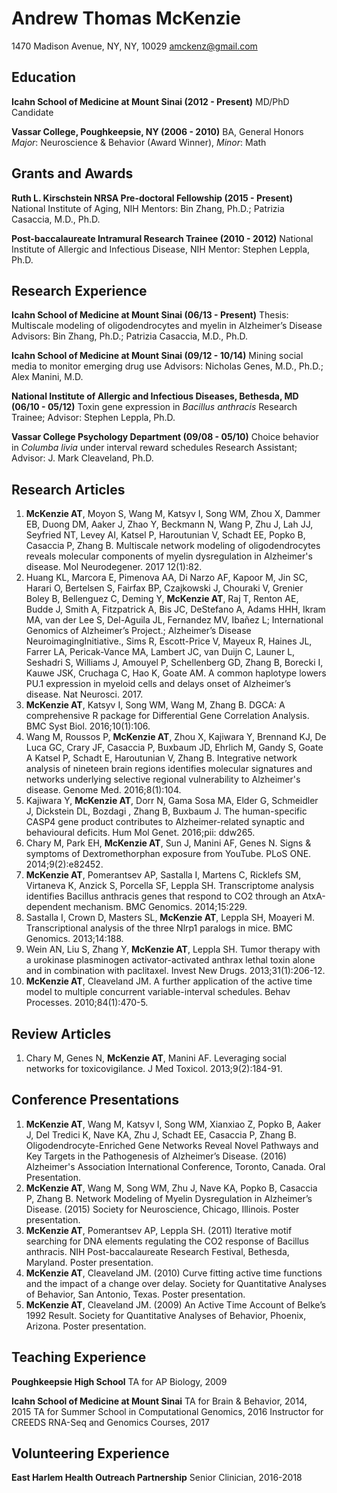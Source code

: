 Andrew Thomas McKenzie
======================
1470 Madison Avenue, NY, NY, 10029
amckenz@gmail.com

Education
---------
**Icahn School of Medicine at Mount Sinai (2012 - Present)**
MD/PhD Candidate

**Vassar College, Poughkeepsie, NY (2006 - 2010)**
BA, General Honors
*Major*: Neuroscience & Behavior (Award Winner),  *Minor*: Math

Grants and Awards
---------
**Ruth L. Kirschstein NRSA Pre-doctoral Fellowship (2015 - Present)**
National Institute of Aging, NIH
Mentors: Bin Zhang, Ph.D.; Patrizia Casaccia, M.D., Ph.D.

**Post-baccalaureate Intramural Research Trainee (2010 - 2012)**
National Institute of Allergic and Infectious Disease, NIH
Mentor: Stephen Leppla, Ph.D.

Research Experience
---------
**Icahn School of Medicine at Mount Sinai (06/13 - Present)**
Thesis: Multiscale modeling of oligodendrocytes and myelin in Alzheimer’s Disease
Advisors: Bin Zhang, Ph.D.; Patrizia Casaccia, M.D., Ph.D.

**Icahn School of Medicine at Mount Sinai (09/12 - 10/14)**
Mining social media to monitor emerging drug use
Advisors: Nicholas Genes, M.D., Ph.D.; Alex Manini, M.D.

**National Institute of Allergic and Infectious Diseases, Bethesda, MD (06/10 - 05/12)**
Toxin gene expression in *Bacillus anthracis*
Research Trainee; Advisor: Stephen Leppla, Ph.D.

**Vassar College Psychology Department (09/08 - 05/10)**
Choice behavior in *Columba livia* under interval reward schedules
Research Assistant; Advisor: J. Mark Cleaveland, Ph.D.

Research Articles
---------
1. **McKenzie AT**, Moyon S, Wang M, Katsyv I, Song WM, Zhou X, Dammer EB, Duong DM, Aaker J, Zhao Y, Beckmann N, Wang P, Zhu J, Lah JJ, Seyfried NT, Levey AI, Katsel P, Haroutunian V, Schadt EE, Popko B, Casaccia P, Zhang B. Multiscale network modeling of oligodendrocytes reveals molecular components of myelin dysregulation in Alzheimer's disease. Mol Neurodegener. 2017 12(1):82.
1. Huang KL, Marcora E, Pimenova AA, Di Narzo AF, Kapoor M, Jin SC, Harari O, Bertelsen S, Fairfax BP, Czajkowski J, Chouraki V, Grenier Boley B, Bellenguez C, Deming Y, **McKenzie AT**, Raj T, Renton AE, Budde J, Smith A, Fitzpatrick A, Bis JC, DeStefano A, Adams HHH, Ikram MA, van der Lee S, Del-Aguila JL, Fernandez MV, Ibañez L; International Genomics of Alzheimer’s Project.; Alzheimer’s Disease NeuroimagingInitiative., Sims R, Escott-Price V, Mayeux R, Haines JL, Farrer LA, Pericak-Vance MA, Lambert JC, van Duijn C, Launer L, Seshadri S, Williams J, Amouyel P, Schellenberg GD, Zhang B, Borecki I, Kauwe JSK, Cruchaga C, Hao K, Goate AM. A common haplotype lowers PU.1 expression in myeloid cells and delays onset of Alzheimer’s disease. Nat Neurosci. 2017.
1. **McKenzie AT**, Katsyv I, Song WM, Wang M, Zhang B. DGCA: A comprehensive R package for Differential Gene Correlation Analysis. BMC Syst Biol. 2016;10(1):106.
1. Wang M, Roussos P, **McKenzie AT**, Zhou X, Kajiwara Y, Brennand KJ, De Luca GC, Crary JF, Casaccia P, Buxbaum JD, Ehrlich M, Gandy S, Goate A Katsel P, Schadt E, Haroutunian V, Zhang B. Integrative network analysis of nineteen brain regions identifies molecular signatures and networks underlying selective regional vulnerability to Alzheimer's disease. Genome Med. 2016;8(1):104.
1. Kajiwara Y, **McKenzie AT**, Dorr N, Gama Sosa MA, Elder G, Schmeidler J, Dickstein DL, Bozdagi , Zhang B, Buxbaum J. The human-specific CASP4 gene product contributes to Alzheimer-related synaptic and behavioural deficits. Hum Mol Genet. 2016;pii: ddw265.
1. Chary M, Park EH, **McKenzie AT**, Sun J, Manini AF, Genes N. Signs & symptoms of Dextromethorphan exposure from YouTube. PLoS ONE. 2014;9(2):e82452.
1. **McKenzie AT**, Pomerantsev AP, Sastalla I, Martens C, Ricklefs SM, Virtaneva K, Anzick S, Porcella SF, Leppla SH. Transcriptome analysis identifies Bacillus anthracis genes that respond to CO2 through an AtxA-dependent mechanism. BMC Genomics. 2014;15:229.
1. Sastalla I, Crown D, Masters SL, **McKenzie AT**, Leppla SH, Moayeri M. Transcriptional analysis of the three Nlrp1 paralogs in mice. BMC Genomics. 2013;14:188.
1. Wein AN, Liu S, Zhang Y, **McKenzie AT**, Leppla SH. Tumor therapy with a urokinase plasminogen activator-activated anthrax lethal toxin alone and in combination with paclitaxel. Invest New Drugs. 2013;31(1):206-12.
1. **McKenzie AT**, Cleaveland JM. A further application of the active time model to multiple concurrent variable-interval schedules. Behav Processes. 2010;84(1):470-5.

Review Articles
---------
1. Chary M, Genes N, **McKenzie AT**, Manini AF. Leveraging social networks for toxicovigilance. J Med Toxicol. 2013;9(2):184-91.

Conference Presentations
---------
1. **McKenzie AT**, Wang M, Katsyv I, Song WM, Xianxiao Z, Popko B, Aaker J, Del Tredici K, Nave KA, Zhu J, Schadt EE, Casaccia P, Zhang B. Oligodendrocyte-Enriched Gene Networks Reveal Novel Pathways and Key Targets in the Pathogenesis of Alzheimer’s Disease. (2016) Alzheimer's Association International Conference, Toronto, Canada. Oral Presentation.
1. **McKenzie AT**, Wang M, Song WM, Zhu J, Nave KA, Popko B, Casaccia P, Zhang B. Network Modeling of Myelin Dysregulation in Alzheimer’s Disease. (2015) Society for Neuroscience, Chicago, Illinois. Poster presentation.
1. **McKenzie AT**, Pomerantsev AP, Leppla SH. (2011) Iterative motif searching for DNA elements regulating the CO2 response of Bacillus anthracis. NIH Post-baccalaureate Research Festival, Bethesda, Maryland. Poster presentation.
1. **McKenzie AT**, Cleaveland JM. (2010) Curve fitting active time functions and the impact of a change over delay. Society for Quantitative Analyses of Behavior, San Antonio, Texas. Poster presentation.
1. **McKenzie AT**, Cleaveland JM. (2009) An Active Time Account of Belke’s 1992 Result. Society for Quantitative Analyses of Behavior, Phoenix, Arizona. Poster presentation.

Teaching Experience
---------
**Poughkeepsie High School**
TA for AP Biology, 2009

**Icahn School of Medicine at Mount Sinai**
TA for Brain & Behavior, 2014, 2015
TA for Summer School in Computational Genomics, 2016
Instructor for CREEDS RNA-Seq and Genomics Courses, 2017  

Volunteering Experience
---------
**East Harlem Health Outreach Partnership**
Senior Clinician, 2016-2018
